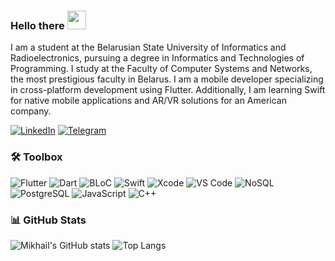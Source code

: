 ### Hello there <img src="https://media.giphy.com/media/hvRJCLFzcasrR4ia7z/giphy.gif" width="30px">

I am a student at the Belarusian State University of Informatics and Radioelectronics, pursuing a degree in Informatics and Technologies of Programming. I study at the Faculty of Computer Systems and Networks, the most prestigious faculty in Belarus. I am a mobile developer specializing in cross-platform development using Flutter. Additionally, I am learning Swift for native mobile applications and AR/VR solutions for an American company.

[![LinkedIn](https://img.shields.io/badge/LinkedIn-blue?style=for-the-badge&logo=linkedin)](https://www.linkedin.com/in/mikhail-malashkevich-28875b252/)
[![Telegram](https://img.shields.io/badge/Telegram-white?style=for-the-badge&logo=telegram&logoColor=1DA1F2)](https://t.me/miksaFF)

### 🛠️ Toolbox

![Flutter](https://img.shields.io/badge/Flutter-02569B?style=for-the-badge&logo=flutter&logoColor=white)
![Dart](https://img.shields.io/badge/Dart-0175C2?style=for-the-badge&logo=dart&logoColor=white)
![BLoC](https://img.shields.io/badge/BLoC-1B95E0?style=for-the-badge&logo=bloc&logoColor=white)
![Swift](https://img.shields.io/badge/Swift-FA7343?style=for-the-badge&logo=swift&logoColor=white)
![Xcode](https://img.shields.io/badge/Xcode-1575F9?style=for-the-badge&logo=xcode&logoColor=white)
![VS Code](https://img.shields.io/badge/VS%20Code-007ACC?style=for-the-badge&logo=visual-studio-code&logoColor=white)
![NoSQL](https://img.shields.io/badge/NoSQL-003B57?style=for-the-badge&logo=nosql&logoColor=white)
![PostgreSQL](https://img.shields.io/badge/PostgreSQL-336791?style=for-the-badge&logo=postgresql&logoColor=white)
![JavaScript](https://img.shields.io/badge/JavaScript-F7DF1E?style=for-the-badge&logo=javascript&logoColor=black)
![C++](https://img.shields.io/badge/C++-00599C?style=for-the-badge&logo=c%2B%2B&logoColor=white)

### 📊 GitHub Stats

![Mikhail's GitHub stats](https://github-readme-stats.vercel.app/api?username=mikhail-sfb&show_icons=true&theme=radical)
![Top Langs](https://github-readme-stats.vercel.app/api/top-langs/?username=mikhail-sfb&layout=compact&theme=radical)


